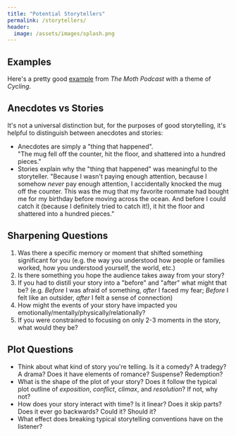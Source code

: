 ```yaml
---
title: "Potential Storytellers"
permalink: /storytellers/
header:
  image: /assets/images/splash.png
---
```


## Examples
Here's a pretty good [example](https://themoth.org/podcast/cycling) from _The Moth Podcast_ with a theme of _Cycling_.

## Anecdotes vs Stories
It's not a universal distinction but, for the purposes of good storytelling, it's helpful to distinguish between anecdotes and stories:
- Anecdotes are simply a "thing that happened".\
  "The mug fell off the counter, hit the floor, and shattered into a hundred pieces."
- Stories explain why the "thing that happened" was meaningful to the storyteller.
  "Because I wasn't paying enough attention, because I somehow _never_ pay enough attention, I accidentally knocked the mug off the counter. This was the mug that my favorite roommate had bought me for my birthday before moving across the ocean. And before I could catch it (because I definitely tried to catch it!), it hit the floor and shattered into a hundred pieces."

## Sharpening Questions
1. Was there a specific memory or moment that shifted something significant for you (e.g. the way you understood how people or families worked, how you understood yourself, the world, etc.)
2. Is there something you hope the audience takes away from your story?
3. If you had to distill your story into a "before" and "after" what might that be? (e.g. _Before_ I was afraid of something, _after_ I faced my fear; _Before_ I felt like an outsider, _after_ I felt a sense of connection)
4. How might the events of your story have impacted you emotionally/mentally/physically/relationally?
5. If you were constrained to focusing on only 2-3 moments in the story, what would they be?

## Plot Questions
- Think about what kind of story you're telling. Is it a comedy? A tradegy? A drama? Does it have elements of romance? Suspense? Redemption?
- What is the shape of the plot of your story? Does it follow the typical plot outline of _exposition_, _conflict_, _climax_, and _resolution_? If not, why not?
- How does your story interact with time? Is it linear? Does it skip parts? Does it ever go backwards? Could it? Should it?
- What effect does breaking typical storytelling conventions have on the listener?
